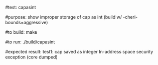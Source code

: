 #test:  capasint  

#purpose:  show improper storage of cap as int  (build w/ -cheri-bounds=aggressive)


#to build:
make 

#to run:
./build/capasint

#expected result:
test1: cap saved as integer
In-address space security exception (core dumped)




